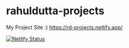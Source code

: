 # rahuldutta-projects
 My Project Site :) https://rd-projects.netlify.app/
 
 [![Netlify Status](https://api.netlify.com/api/v1/badges/5e4c907a-2893-4c04-9217-2c00dda7e2c9/deploy-status)](https://app.netlify.com/sites/rd-projects/deploys)
